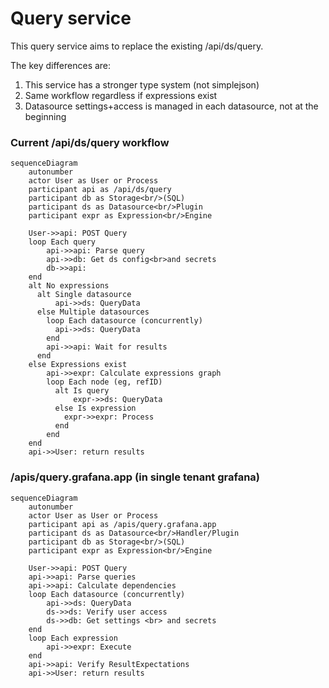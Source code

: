 # Query service

This query service aims to replace the existing /api/ds/query.

The key differences are:

1. This service has a stronger type system (not simplejson)
2. Same workflow regardless if expressions exist
3. Datasource settings+access is managed in each datasource, not at the beginning

### Current /api/ds/query workflow

``` mermaid
sequenceDiagram
    autonumber
    actor User as User or Process
    participant api as /api/ds/query
    participant db as Storage<br/>(SQL)
    participant ds as Datasource<br/>Plugin
    participant expr as Expression<br/>Engine

    User->>api: POST Query
    loop Each query
        api->>api: Parse query
        api->>db: Get ds config<br>and secrets
        db->>api: 
    end
    alt No expressions
      alt Single datasource
          api->>ds: QueryData
      else Multiple datasources
        loop Each datasource (concurrently)
          api->>ds: QueryData
        end
        api->>api: Wait for results
      end
    else Expressions exist
        api->>expr: Calculate expressions graph
        loop Each node (eg, refID)
          alt Is query
              expr->>ds: QueryData
          else Is expression
            expr->>expr: Process
          end
        end
    end
    api->>User: return results
```

### /apis/query.grafana.app (in single tenant grafana)

``` mermaid
sequenceDiagram
    autonumber
    actor User as User or Process
    participant api as /apis/query.grafana.app
    participant ds as Datasource<br/>Handler/Plugin
    participant db as Storage<br/>(SQL)
    participant expr as Expression<br/>Engine

    User->>api: POST Query
    api->>api: Parse queries
    api->>api: Calculate dependencies
    loop Each datasource (concurrently)
        api->>ds: QueryData
        ds->>ds: Verify user access
        ds->>db: Get settings <br> and secrets
    end
    loop Each expression
        api->>expr: Execute
    end
    api->>api: Verify ResultExpectations
    api->>User: return results
```
